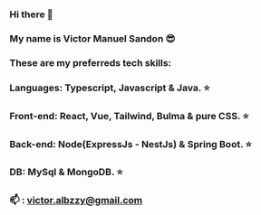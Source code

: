 ### Hi there 👋
### My name is Victor Manuel Sandon :sunglasses:
### These are my preferreds tech skills:
### Languages: Typescript, Javascript & Java. :star:
### Front-end: React, Vue, Tailwind, Bulma & pure CSS. :star:
### Back-end: Node(ExpressJs - NestJs) & Spring Boot. :star:
### DB: MySql & MongoDB. :star:
### 📫 : victor.albzzy@gmail.com
<!--
**VictorManuelS99/VictorManuelS99** is a ✨ _special_ ✨ repository because its `README.md` (this file) appears on your GitHub profile.

Here are some ideas to get you started:

- 🔭 I’m currently working on ...
- 🌱 I’m currently learning ...
- 👯 I’m looking to collaborate on ...
- 🤔 I’m looking for help with ...
- 💬 Ask me about ...
- 📫 How to reach me: ...
- 😄 Pronouns: ...
- ⚡ Fun fact: ...
-->
